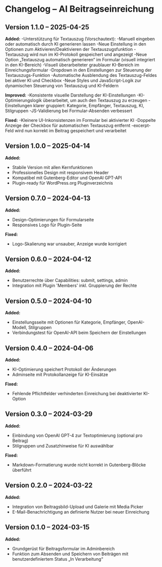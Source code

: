 # Changelog – AI Beitragseinreichung

## Version 1.1.0 – 2025-04-25
**Added:**
-Unterstützung für Textauszug (Vorschautext):
-Manuell eingeben oder automatisch durch KI generieren lassen
-Neue Einstellung in den Optionen zum Aktivieren/Deaktivieren der Textauszugsfunktion
-Textauszug wird nun im KI-Protokoll gespeichert und angezeigt
-Neue Option „Textauszug automatisch generieren“ im Formular (visuell integriert in den KI-Bereich)
-Visuell überarbeiteter graublauer KI-Bereich im Einreichungsformular
-Dropdown in den Einstellungen zur Steuerung der Textauszugs-Funktion
-Automatische Ausblendung des Textauszug-Feldes bei aktiver KI und Checkbox
-Neue Styles und JavaScript-Logik zur dynamischen Steuerung von Textauszug und KI-Feldern

**Improved:**
-Konsistente visuelle Darstellung der KI-Einstellungen
-KI-Optimierungslogik überarbeitet, um auch den Textauszug zu erzeugen
-Einstellungen klarer gruppiert: Kategorie, Empfänger, Textauszug, KI, Stilgruppen
-JS-Validierung bei Formular-Absenden verbessert

**Fixed:**
-Kleinere UI-Inkonsistenzen im Formular bei aktivierter KI
-Doppelte Anzeige der Checkbox für automatischen Textauszug entfernt
-excerpt-Feld wird nun korrekt im Beitrag gespeichert und verarbeitet

## Version 1.0.0 – 2025-04-14
**Added:**
- Stabile Version mit allen Kernfunktionen
- Professionelles Design mit responsivem Header
- Kompatibel mit Gutenberg-Editor und OpenAI GPT-API
- Plugin-ready für WordPress.org Pluginverzeichnis

## Version 0.7.0 – 2024-04-13
**Added:**
- Design-Optimierungen für Formularseite
- Responsives Logo für Plugin-Seite

**Fixed:**
- Logo-Skalierung war unsauber, Anzeige wurde korrigiert

## Version 0.6.0 – 2024-04-12
**Added:**
- Benutzerrechte über Capabilities: submit, settings, admin
- Integration mit Plugin 'Members' inkl. Gruppierung der Rechte

## Version 0.5.0 – 2024-04-10
**Added:**
- Einstellungsseite mit Optionen für Kategorie, Empfänger, OpenAI-Modell, Stilgruppen
- Verbindungstest für OpenAI-API beim Speichern der Einstellungen

## Version 0.4.0 – 2024-04-06
**Added:**
- KI-Optimierung speichert Protokoll der Änderungen
- Adminseite mit Protokollanzeige für KI-Einsätze

**Fixed:**
- Fehlende Pflichtfelder verhinderten Einreichung bei deaktivierter KI-Option

## Version 0.3.0 – 2024-03-29
**Added:**
- Einbindung von OpenAI GPT-4 zur Textoptimierung (optional pro Beitrag)
- Stilgruppen und Zusatzhinweise für KI auswählbar

**Fixed:**
- Markdown-Formatierung wurde nicht korrekt in Gutenberg-Blöcke überführt

## Version 0.2.0 – 2024-03-22
**Added:**
- Integration von Beitragsbild-Upload und Galerie mit Media Picker
- E-Mail-Benachrichtigung an definierte Nutzer bei neuer Einreichung

## Version 0.1.0 – 2024-03-15
**Added:**
- Grundgerüst für Beitragsformular im Adminbereich
- Funktion zum Absenden und Speichern von Beiträgen mit benutzerdefiniertem Status „In Verarbeitung“